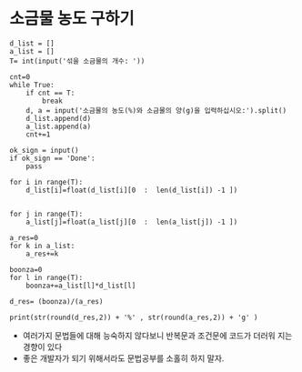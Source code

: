 # 소금물 농도 구하기
```
d_list = []
a_list = []
T= int(input('섞을 소금물의 개수: '))

cnt=0
while True:
    if cnt == T:
        break
    d, a = input('소금물의 농도(%)와 소금물의 양(g)을 입력하십시오:').split()
    d_list.append(d)
    a_list.append(a)
    cnt+=1
    
ok_sign = input()
if ok_sign == 'Done':
    pass

for i in range(T):
    d_list[i]=float(d_list[i][0  :  len(d_list[i]) -1 ])


for j in range(T):    
    a_list[j]=float(a_list[j][0  :  len(a_list[j]) -1 ])

a_res=0
for k in a_list:
    a_res+=k

boonza=0
for l in range(T): 
    boonza+=a_list[l]*d_list[l]

d_res= (boonza)/(a_res)

print(str(round(d_res,2)) + '%' , str(round(a_res,2)) + 'g' )
```
- 여러가지 문법들에 대해 능숙하지 않다보니 반복문과 조건문에 코드가 더러워 지는 경향이 있다
- 좋은 개발자가 되기 위해서라도 문법공부를 소홀히 하지 말자.
